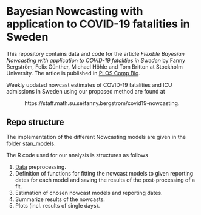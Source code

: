 # Bayesian Nowcasting with application to COVID-19 fatalities in Sweden

This repository contains data and code for the article *Flexible Bayesian Nowcasting with application to COVID-19 fatalities in Sweden* by Fanny Bergström, Felix Günther, Michael Höhle and Tom Britton at Stockholm University. The artice is published in [PLOS Comp Bio](https://doi.org/10.1371/journal.pcbi.1010767).

Weekly updated nowcast estimates of COVID-19 fatalities and ICU admissions in Sweden using our proposed method are found at 
<p align="center">
  https://staff.math.su.se/fanny.bergstrom/covid19-nowcasting.
</p>

## Repo structure

The implementation of the different Nowcasting models are given in the folder [stan_models](https://github.com/fannybergstrom/nowcasting_covid19/tree/main/code/stan_models).

The R code used for our analysis is structures as follows

1. [Data](https://github.com/fannybergstrom/nowcasting_covid19/tree/main/data/fohm) preprocessing. 
2. Definition of functions for fitting the nowcast models to given reporting dates for each model 
   and saving the results of the post-processing of a fit.
3. Estimation of chosen nowcast models and reporting dates.
4. Summarize results of the nowcasts.
5. Plots (incl. results of single days).
